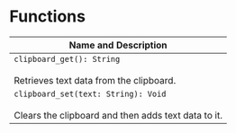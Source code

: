 # Functions

| Name and Description |
| --- |
| `clipboard_get(): String`<br /><br /> Retrieves text data from the clipboard. |
| `clipboard_set(text: String): Void`<br /><br /> Clears the clipboard and then adds text data to it. |

